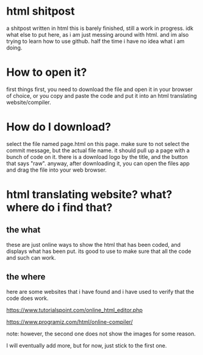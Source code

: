 # html shitpost
a shitpost written in html
this is barely finished, still a work in progress. 
idk what else to put here, as i am just messing around with html.
and im also trying to learn how to use github.
half the time i have no idea what i am doing.
# How to open it? 
first things first, you need to download the file and open it in your browser of choice, or you copy and paste the code and put it into an html translating website/compiler.
# How do I download? 
select the file named page.html on this page. make sure to not select the commit message, but the actual file name. it should pull up a page with a bunch of code on it. there is a download logo by the title, and the button that says "raw". anyway, after downloading it, you can open the files app and drag the file into your web browser. 
# html translating website? what? where do i find that?

## the what
these are just online ways to show the html that has been coded, and displays what has been put. its good to use to make sure that all the code and such can work. 

## the where
here are some websites that i have found and i have used to verify that the code does work.

https://www.tutorialspoint.com/online_html_editor.php

https://www.programiz.com/html/online-compiler/

note: however, the second one does not show the images for some reason. 

I will eventually add more, but for now, just stick to the first one. 
